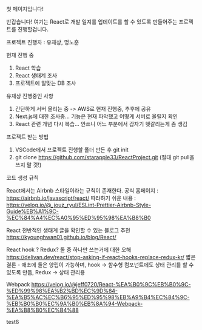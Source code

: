 첫 페이지입니다!

반갑습니다! 여기는 React로 개발 일지를 업데이트를 할 수 있도록 만들어주는 프로젝트를 진행할겁니다.

프로젝트 진행자 : 유재상, 명노훈

현재 진행 중 
1. React 학습
2. React 생태계 조사
3. 프로젝트에 알맞는 DB 조사

유재상 진행중인 사항

1. 간단하게 서버 올리는 중 -> AWS로 현재 진행중, 추후에 공유
2. Next.js에 대한 조사중... 기능은 현재 파악했고 어떻게 서버로 올릴지 확인
3. React 관련 개념 다시 복습... 안쓰니 어느 부분에서 갑자기 헷갈리는게 좀 생김




프로젝트 받는 방법

1. VSCode에서 프로젝트 진행할 폴더 만든 후 git init 
2. git clone https://github.com/starapple33/ReactProject.git (절대 git pull을 쓰지 말 것!)


코드 생성 규칙

React에서는 Airbnb 스타일이라는 규칙이 존재한다.
공식 홈페이지 : https://airbnb.io/javascript/react/
따라하기 쉬운 내용 : https://velog.io/@_jouz_ryul/ESLint-Prettier-Airbnb-Style-Guide%EB%A1%9C-%EC%84%A4%EC%A0%95%ED%95%98%EA%B8%B0

React 전반적인 생태계 글을 확인할 수 있는 블로그 추천
https://kyounghwan01.github.io/blog/React/


React hook ? Redux? 둘 중 하나만 쓰는거에 대한 오해
https://delivan.dev/react/stop-asking-if-react-hooks-replace-redux-kr/
짧은 결론 - 애초에 둘은 양립이 가능하며, hook -> 함수형 컴포넌트에도 상태 관리를 할 수 있도록 만듬, Redux -> 상태 관리용

Webpack
https://velog.io/@jeff0720/React-%EA%B0%9C%EB%B0%9C-%ED%99%98%EA%B2%BD%EC%9D%84-%EA%B5%AC%EC%B6%95%ED%95%98%EB%A9%B4%EC%84%9C-%EB%B0%B0%EC%9A%B0%EB%8A%94-Webpack-%EA%B8%B0%EC%B4%88

testß